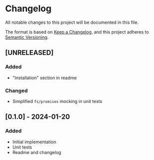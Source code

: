# Changelog

All notable changes to this project will be documented in this file.

The format is based on [Keep a Changelog](https://keepachangelog.com/en/1.0.0/),
and this project adheres to [Semantic Versioning](https://semver.org/spec/v2.0.0.html).

## [UNRELEASED]

### Added

- "Installation" section in readme

### Changed

- Simplified `fs/promises` mocking in unit tests

## [0.1.0] - 2024-01-20

### Added

- Initial implementation
- Unit tests
- Readme and changelog
